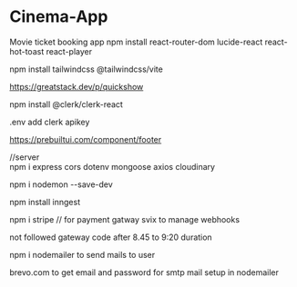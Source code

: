 # Cinema-App
Movie ticket booking app
 npm install react-router-dom lucide-react react-hot-toast react-player

 npm install tailwindcss @tailwindcss/vite

https://greatstack.dev/p/quickshow

npm install @clerk/clerk-react

.env add clerk apikey

https://prebuiltui.com/component/footer

//server  
npm i express cors dotenv mongoose axios cloudinary

npm  i nodemon --save-dev

npm install inngest

 npm i stripe // for payment gatway
 svix to manage webhooks

 not followed gateway code after 8.45 to 9:20 duration

 npm i nodemailer to send mails to user

 brevo.com to get email and password for smtp mail setup in nodemailer
 